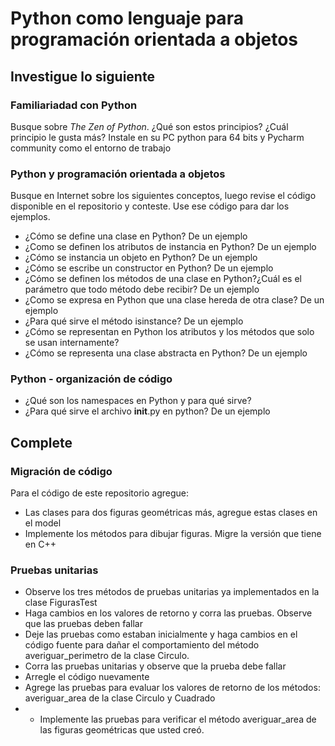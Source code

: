 # Python como lenguaje para programación orientada a objetos

## Investigue lo siguiente

### Familiariadad con Python

Busque sobre _The Zen of Python_. ¿Qué son estos principios? ¿Cuál principio le gusta más? Instale en su PC python para
64 bits y Pycharm community como el entorno de trabajo

### Python y programación orientada a objetos

Busque en Internet sobre los siguientes conceptos, luego revise el código disponible en el repositorio y conteste. Use
ese código para dar los ejemplos.

* ¿Cómo se define una clase en Python? De un ejemplo
* ¿Como se definen los atributos de instancia en Python? De un ejemplo
* ¿Cómo se instancia un objeto en Python? De un ejemplo
* ¿Cómo se escribe un constructor en Python? De un ejemplo
* ¿Cómo se definen los métodos de una clase en Python?¿Cuál es el parámetro que todo método debe recibir? De un ejemplo
* ¿Como se expresa en Python que una clase hereda de otra clase? De un ejemplo
* ¿Para qué sirve el método isinstance? De un ejemplo
* ¿Cómo se representan en Python los atributos y los métodos que solo se usan internamente?
* ¿Cómo se representa una clase abstracta en Python? De un ejemplo

### Python - organización de código

* ¿Qué son los namespaces en Python y para qué sirve?
* ¿Para qué sirve el archivo __init__.py en python? De un ejemplo

## Complete

### Migración de código

Para el código de este repositorio agregue:

* Las clases para dos figuras geométricas más, agregue estas clases en el model
* Implemente los métodos para dibujar figuras. Migre la versión que tiene en C++

### Pruebas unitarias

* Observe los tres métodos de pruebas unitarias ya implementados en la clase FigurasTest
* Haga cambios en los valores de retorno y corra las pruebas. Observe que las pruebas deben fallar
* Deje las pruebas como estaban inicialmente y haga cambios en el código fuente para dañar el comportamiento del método
  averiguar_perimetro de la clase Circulo.
* Corra las pruebas unitarias y observe que la prueba debe fallar
* Arregle el código nuevamente
* Agrege las pruebas para evaluar los valores de retorno de los métodos: averiguar_area de la clase Circulo y Cuadrado
*
    * Implemente las pruebas para verificar el método averiguar_area de las figuras geométricas que usted creó. 